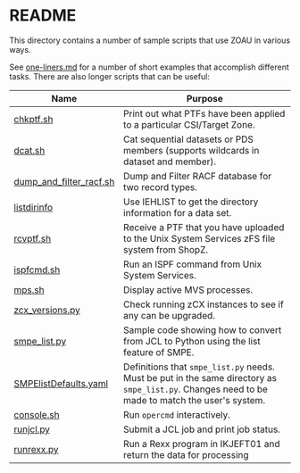 # README

This directory contains a number of sample scripts that use ZOAU in various ways.

See [one-liners.md](one-liners.md) for a number of short examples that accomplish different tasks.
There are also longer scripts that can be useful:

|Name|Purpose|
|----|-------|
|[chkptf.sh](chkptf.sh) | Print out what PTFs have been applied to a particular CSI/Target Zone.
|[dcat.sh](dcat.sh) | Cat sequential datasets or PDS members (supports wildcards in dataset and member).
|[dump_and_filter_racf.sh](dump_and_filter_racf.sh) | Dump and Filter RACF database for two record types.
|[listdirinfo](listdirinfo.sh) | Use IEHLIST to get the directory information for a data set.
|[rcvptf.sh](rcvptf.sh) | Receive a PTF that you have uploaded to the Unix System Services zFS file system from ShopZ.
|[ispfcmd.sh](ispfcmd.sh) | Run an ISPF command from Unix System Services.
|[mps.sh](mps.sh) | Display active MVS processes.
|[zcx_versions.py](zcx_versions.py) | Check running zCX instances to see if any can be upgraded.
|[smpe_list.py](smpe_list.py) | Sample code showing how to convert from JCL to Python using the list feature of SMPE.
|[SMPElistDefaults.yaml](SMPElistDefaults.yaml) | Definitions that `smpe_list.py` needs. Must be put in the same directory as `smpe_list.py`. Changes need to be made to match the user's system.
|[console.sh](console.sh)|Run `opercmd` interactively.
|[runjcl.py](runjcl.py)| Submit a JCL job and print job status.
|[runrexx.py](runrexx.py)| Run a Rexx program in IKJEFT01 and return the data for processing
